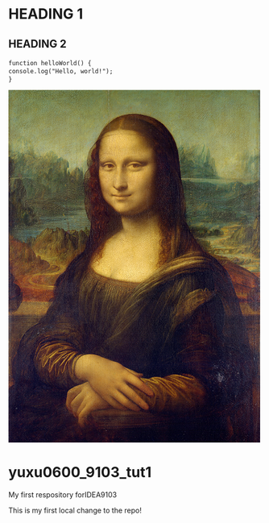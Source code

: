 # HEADING 1
## HEADING 2
```
function helloWorld() {
console.log("Hello, world!");
}
```
![An image of the Mona Lisa](readmeImages/Mona_Lisa_by_Leonardo_da_Vinci_500_x_700.jpg)
# yuxu0600_9103_tut1
My first respository forIDEA9103

This is my first local change to the repo!